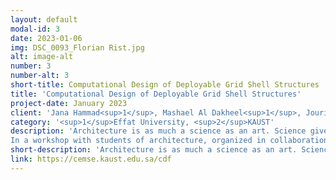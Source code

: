 ```yaml
---
layout: default
modal-id: 3
date: 2023-01-06
img: DSC_0093_Florian Rist.jpg
alt: image-alt
number: 3
number-alt: 3 
short-title: Computational Design of Deployable Grid Shell Structures
title: 'Computational Design of Deployable Grid Shell Structures'
project-date: January 2023
client: 'Jana Hammad<sup>1</sup>, Mashael Al Dakheel<sup>1</sup>, Jouri Ashour<sup>1</sup>, Hala Kajak<sup>1</sup>, Maram Dohaithem<sup>1</sup>, Mohamed Shalaby<sup>2</sup>, Florian Rist<sup>2</sup>'
category: '<sup>1</sup>Effat University, <sup>2</sup>KAUST'
description: 'Architecture is as much a science as an art. Science gives freedom to design. It enables performant structures, fluid spaces, more expressive forms, and sustainable and ultimately more beautiful buildings. This link is especially visible in high-performance lightweight constructions like grid shells. It takes design skills and intuition as well as rational computational finding and simulation tools to successfully design these elegant, light structures. 
In a workshop with students of architecture, organized in collaboration with KAUST Academy, we explored new deployable grid shell structures. The results of this workshop are presented by the participants.'
short-description: 'Architecture is as much a science as an art. Science gives freedom to design. It enables performant structures, fluid spaces, more expressive forms, and sustainable and ultimately more beautiful buildings'
link: https://cemse.kaust.edu.sa/cdf
---
```



